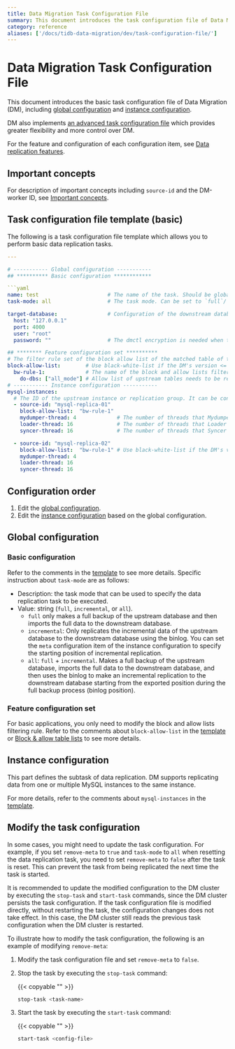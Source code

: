 ```yaml
---
title: Data Migration Task Configuration File
summary: This document introduces the task configuration file of Data Migration.
category: reference
aliases: ['/docs/tidb-data-migration/dev/task-configuration-file/']
---
```


# Data Migration Task Configuration File

This document introduces the basic task configuration file of Data Migration (DM), including [global configuration](#global-configuration) and [instance configuration](#instance-configuration).

DM also implements [an advanced task configuration file](task-configuration-file-full.md) which provides greater flexibility and more control over DM.

For the feature and configuration of each configuration item, see [Data replication features](key-features.md).

## Important concepts

For description of important concepts including `source-id` and the DM-worker ID, see [Important concepts](config-overview.md#important-concepts).

## Task configuration file template (basic)

The following is a task configuration file template which allows you to perform basic data replication tasks.

```yaml
---

# ----------- Global configuration -----------
## ********** Basic configuration ************

```yaml
name: test                      # The name of the task. Should be globally unique.
task-mode: all                  # The task mode. Can be set to `full`/`incremental`/`all`.

target-database:                # Configuration of the downstream database instance.
  host: "127.0.0.1"
  port: 4000
  user: "root"
  password: ""                  # The dmctl encryption is needed when the password is not empty.

## ******** Feature configuration set **********
# The filter rule set of the block allow list of the matched table of the upstream database instance.
block-allow-list:        # Use black-white-list if the DM's version <= v2.0.0-beta.2.
  bw-rule-1:             # The name of the block and allow lists filtering rule of the table matching the upstream database instance.
    do-dbs: ["all_mode"] # Allow list of upstream tables needs to be replicated.
# ----------- Instance configuration -----------
mysql-instances:
  # The ID of the upstream instance or replication group. It can be configured by referring to the `source-id` in the `dm-master.toml` file.
  - source-id: "mysql-replica-01"
    block-allow-list:  "bw-rule-1"
    mydumper-thread: 4             # The number of threads that Mydumper uses for dumping data.
    loader-thread: 16              # The number of threads that Loader uses for loading data.
    syncer-thread: 16              # The number of threads that Syncer uses for replicating incremental data.

  - source-id: "mysql-replica-02"
    block-allow-list:  "bw-rule-1" # Use black-white-list if the DM's version <= v2.0.0-beta.2.
    mydumper-thread: 4
    loader-thread: 16
    syncer-thread: 16
```

## Configuration order

1. Edit the [global configuration](#global-configuration).
2. Edit the [instance configuration](#instance-configuration) based on the global configuration.

## Global configuration

### Basic configuration

Refer to the comments in the [template](#task-configuration-file-template-basic) to see more details. Specific instruction about `task-mode` are as follows:

- Description: the task mode that can be used to specify the data replication task to be executed.
- Value: string (`full`, `incremental`, or `all`).
    - `full` only makes a full backup of the upstream database and then imports the full data to the downstream database.
    - `incremental`: Only replicates the incremental data of the upstream database to the downstream database using the binlog. You can set the `meta` configuration item of the instance configuration to specify the starting position of incremental replication.
    - `all`: `full` + `incremental`. Makes a full backup of the upstream database, imports the full data to the downstream database, and then uses the binlog to make an incremental replication to the downstream database starting from the exported position during the full backup process (binlog position).

### Feature configuration set

For basic applications, you only need to modify the block and allow lists filtering rule. Refer to the comments about `block-allow-list` in the [template](#task-configuration-file-template-basic) or [Block & allow table lists](key-features.md#block-allow-table-lists) to see more details.

## Instance configuration

This part defines the subtask of data replication. DM supports replicating data from one or multiple MySQL instances to the same instance.

For more details, refer to the comments about `mysql-instances` in the [template](#task-configuration-file-template-basic).

## Modify the task configuration

In some cases, you might need to update the task configuration. For example, if you set `remove-meta` to `true` and `task-mode` to `all` when resetting the data replication task, you need to set `remove-meta` to `false` after the task is reset. This can prevent the task from being replicated the next time the task is started.

It is recommended to update the modified configuration to the DM cluster by executing the `stop-task` and `start-task` commands, since the DM cluster persists the task configuration. If the task configuration file is modified directly, without restarting the task, the configuration changes does not take effect. In this case, the DM cluster still reads the previous task configuration when the DM cluster is restarted.

To illustrate how to modify the task configuration, the following is an example of modifying `remove-meta`:

1. Modify the task configuration file and set `remove-meta` to `false`.

2. Stop the task by executing the `stop-task` command:

    {{< copyable "" >}}

    ```bash
    stop-task <task-name>
    ```

3. Start the task by executing the `start-task` command:

    {{< copyable "" >}}

    ```bash
    start-task <config-file>
    ```
